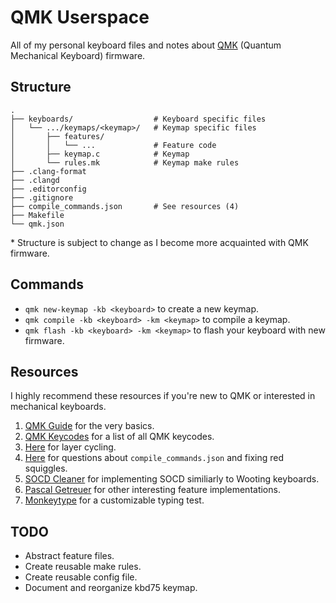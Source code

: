 # QMK Userspace

All of my personal keyboard files and notes about [QMK](https://qmk.fm/) (Quantum Mechanical Keyboard) firmware.

## Structure

```
.
├── keyboards/					# Keyboard specific files
│   └── .../keymaps/<keymap>/	# Keymap specific files
│       ├── features/
│       │   └── ...				# Feature code
│       ├── keymap.c			# Keymap
│       └── rules.mk			# Keymap make rules
├── .clang-format
├── .clangd
├── .editorconfig
├── .gitignore
├── compile_commands.json		# See resources (4)
├── Makefile
└── qmk.json
```

\* Structure is subject to change as I become more acquainted with QMK firmware.

## Commands

-   `qmk new-keymap -kb <keyboard>` to create a new keymap.
-   `qmk compile -kb <keyboard> -km <keymap>` to compile a keymap.
-   `qmk flash -kb <keyboard> -km <keymap>` to flash your keyboard with new firmware.

## Resources

I highly recommend these resources if you're new to QMK or interested in mechanical keyboards.

1.  [QMK Guide](https://docs.qmk.fm/newbs) for the very basics.
2.  [QMK Keycodes](https://docs.qmk.fm/keycodes) for a list of all QMK keycodes.
3.  [Here](https://docs.qmk.fm/feature_layers#example-keycode-to-cycle-through-layers) for layer cycling.
4.  [Here](https://docs.qmk.fm/cli_commands#qmk-generate-compilation-database) for questions about `compile_commands.json` and fixing red squiggles.
5.  [SOCD Cleaner](https://getreuer.info/posts/keyboards/socd-cleaner) for implementing SOCD similiarly to Wooting keyboards.
6.  [Pascal Getreuer](https://getreuer.info/posts/keyboards) for other interesting feature implementations.
7.  [Monkeytype](https://monkeytype.com) for a customizable typing test.

## TODO

-   Abstract feature files.
-   Create reusable make rules.
-   Create reusable config file.
-   Document and reorganize kbd75 keymap.
